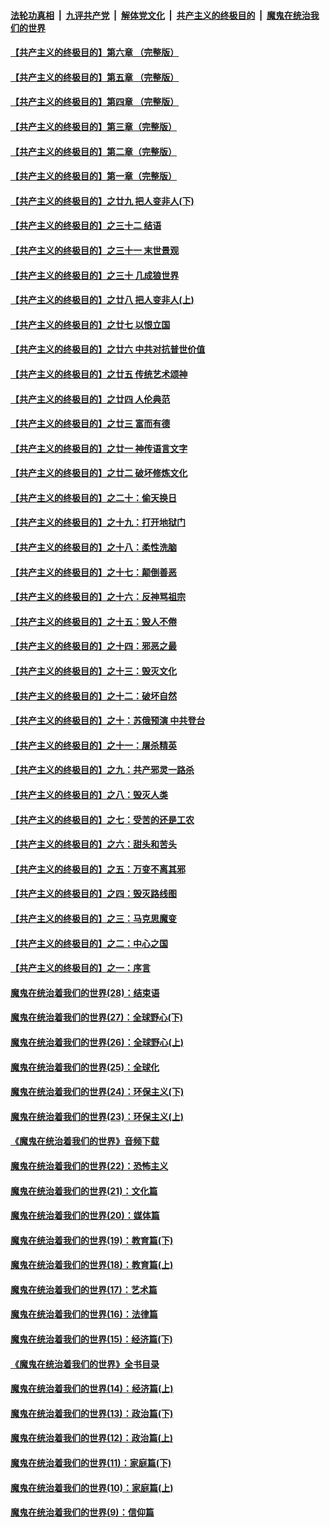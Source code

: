 ####  [法轮功真相](../../../../basic/blob/master/README.md?t=08291052) &nbsp;|&nbsp; [九评共产党](../../../../9ping.md/blob/master/README.md?t=08291052) &nbsp;|&nbsp; [解体党文化](../../../../jtdwh.md/blob/master/README.md?t=08291052)  &nbsp;|&nbsp; [共产主义的终极目的](../../../../gczydzjmd.md/blob/master/README.md?t=08291052) &nbsp;|&nbsp; [魔鬼在统治我们的世界](../../../../mgztzwmdsj.md/blob/master/README.md?t=08291052) 

#### [【共产主义的终极目的】第六章 （完整版）](../pages/nsc422/n11428913.md?t=08291052) 

#### [【共产主义的终极目的】第五章 （完整版）](../pages/nsc422/n11428912.md?t=08291052) 

#### [【共产主义的终极目的】第四章 （完整版）](../pages/nsc422/n11428907.md?t=08291052) 

#### [【共产主义的终极目的】第三章（完整版）](../pages/nsc422/n11428848.md?t=08291052) 

#### [【共产主义的终极目的】第二章（完整版）](../pages/nsc422/n11428831.md?t=08291052) 

#### [【共产主义的终极目的】第一章（完整版）](../pages/nsc422/n11417651.md?t=08291052) 

#### [【共产主义的终极目的】之廿九 把人变非人(下)](../pages/nsc422/n11344140.md?t=08291052) 

#### [【共产主义的终极目的】之三十二 结语](../pages/nsc422/n11360535.md?t=08291052) 

#### [【共产主义的终极目的】之三十一 末世景观](../pages/nsc422/n11351129.md?t=08291052) 

#### [【共产主义的终极目的】之三十 几成狼世界](../pages/nsc422/n11348280.md?t=08291052) 

#### [【共产主义的终极目的】之廿八 把人变非人(上)](../pages/nsc422/n11340492.md?t=08291052) 

#### [【共产主义的终极目的】之廿七 以恨立国](../pages/nsc422/n11336944.md?t=08291052) 

#### [【共产主义的终极目的】之廿六 中共对抗普世价值](../pages/nsc422/n11324785.md?t=08291052) 

#### [【共产主义的终极目的】之廿五 传统艺术颂神](../pages/nsc422/n11296396.md?t=08291052) 

#### [【共产主义的终极目的】之廿四 人伦典范](../pages/nsc422/n11296397.md?t=08291052) 

#### [【共产主义的终极目的】之廿三 富而有德](../pages/nsc422/n11283598.md?t=08291052) 

#### [【共产主义的终极目的】之廿一 神传语言文字](../pages/nsc422/n11263265.md?t=08291052) 

#### [【共产主义的终极目的】之廿二 破坏修炼文化](../pages/nsc422/n11245728.md?t=08291052) 

#### [【共产主义的终极目的】之二十：偷天换日](../pages/nsc422/n11238846.md?t=08291052) 

#### [【共产主义的终极目的】之十九：打开地狱门](../pages/nsc422/n11206376.md?t=08291052) 

#### [【共产主义的终极目的】之十八：柔性洗脑](../pages/nsc422/n11199994.md?t=08291052) 

#### [【共产主义的终极目的】之十七：颠倒善恶](../pages/nsc422/n11179782.md?t=08291052) 

#### [【共产主义的终极目的】之十六：反神骂祖宗](../pages/nsc422/n11166798.md?t=08291052) 

#### [【共产主义的终极目的】之十五：毁人不倦](../pages/nsc422/n11166792.md?t=08291052) 

#### [【共产主义的终极目的】之十四：邪恶之最](../pages/nsc422/n11150249.md?t=08291052) 

#### [【共产主义的终极目的】之十三：毁灭文化](../pages/nsc422/n11135227.md?t=08291052) 

#### [【共产主义的终极目的】之十二：破坏自然](../pages/nsc422/n11135214.md?t=08291052) 

#### [【共产主义的终极目的】之十：苏俄预演 中共登台](../pages/nsc422/n11118424.md?t=08291052) 

#### [【共产主义的终极目的】之十一：屠杀精英](../pages/nsc422/n11118442.md?t=08291052) 

#### [【共产主义的终极目的】之九：共产邪灵一路杀](../pages/nsc422/n11114139.md?t=08291052) 

#### [【共产主义的终极目的】之八：毁灭人类](../pages/nsc422/n11108503.md?t=08291052) 

#### [【共产主义的终极目的】之七：受苦的还是工农](../pages/nsc422/n11101809.md?t=08291052) 

#### [【共产主义的终极目的】之六：甜头和苦头](../pages/nsc422/n11096971.md?t=08291052) 

#### [【共产主义的终极目的】之五：万变不离其邪](../pages/nsc422/n11091285.md?t=08291052) 

#### [【共产主义的终极目的】之四：毁灭路线图](../pages/nsc422/n11086284.md?t=08291052) 

#### [【共产主义的终极目的】之三：马克思魔变](../pages/nsc422/n11061941.md?t=08291052) 

#### [【共产主义的终极目的】之二：中心之国](../pages/nsc422/n11047728.md?t=08291052) 

#### [【共产主义的终极目的】之一：序言](../pages/nsc422/n11086077.md?t=08291052) 

#### [魔鬼在统治着我们的世界(28)：结束语](../pages/nsc422/n10936246.md?t=08291052) 

#### [魔鬼在统治着我们的世界(27)：全球野心(下)](../pages/nsc422/n10928319.md?t=08291052) 

#### [魔鬼在统治着我们的世界(26)：全球野心(上)](../pages/nsc422/n10900318.md?t=08291052) 

#### [魔鬼在统治着我们的世界(25)：全球化](../pages/nsc422/n10788205.md?t=08291052) 

#### [魔鬼在统治着我们的世界(24)：环保主义(下)](../pages/nsc422/n10695307.md?t=08291052) 

#### [魔鬼在统治着我们的世界(23)：环保主义(上)](../pages/nsc422/n10688613.md?t=08291052) 

#### [《魔鬼在统治着我们的世界》音频下载](../pages/nsc422/n10635553.md?t=08291052) 

#### [魔鬼在统治着我们的世界(22)：恐怖主义](../pages/nsc422/n10614727.md?t=08291052) 

#### [魔鬼在统治着我们的世界(21)：文化篇](../pages/nsc422/n10597706.md?t=08291052) 

#### [魔鬼在统治着我们的世界(20)：媒体篇](../pages/nsc422/n10586579.md?t=08291052) 

#### [魔鬼在统治着我们的世界(19)：教育篇(下)](../pages/nsc422/n10564808.md?t=08291052) 

#### [魔鬼在统治着我们的世界(18)：教育篇(上)](../pages/nsc422/n10526970.md?t=08291052) 

#### [魔鬼在统治着我们的世界(17)：艺术篇](../pages/nsc422/n10499093.md?t=08291052) 

#### [魔鬼在统治着我们的世界(16)：法律篇](../pages/nsc422/n10485969.md?t=08291052) 

#### [魔鬼在统治着我们的世界(15)：经济篇(下)](../pages/nsc422/n10469975.md?t=08291052) 

#### [《魔鬼在统治着我们的世界》全书目录](../pages/nsc422/n10464261.md?t=08291052) 

#### [魔鬼在统治着我们的世界(14)：经济篇(上)](../pages/nsc422/n10457370.md?t=08291052) 

#### [魔鬼在统治着我们的世界(13)：政治篇(下)](../pages/nsc422/n10448270.md?t=08291052) 

#### [魔鬼在统治着我们的世界(12)：政治篇(上)](../pages/nsc422/n10444576.md?t=08291052) 

#### [魔鬼在统治着我们的世界(11)：家庭篇(下)](../pages/nsc422/n10440961.md?t=08291052) 

#### [魔鬼在统治着我们的世界(10)：家庭篇(上)](../pages/nsc422/n10435448.md?t=08291052) 

#### [魔鬼在统治着我们的世界(9)：信仰篇](../pages/nsc422/n10432159.md?t=08291052) 


